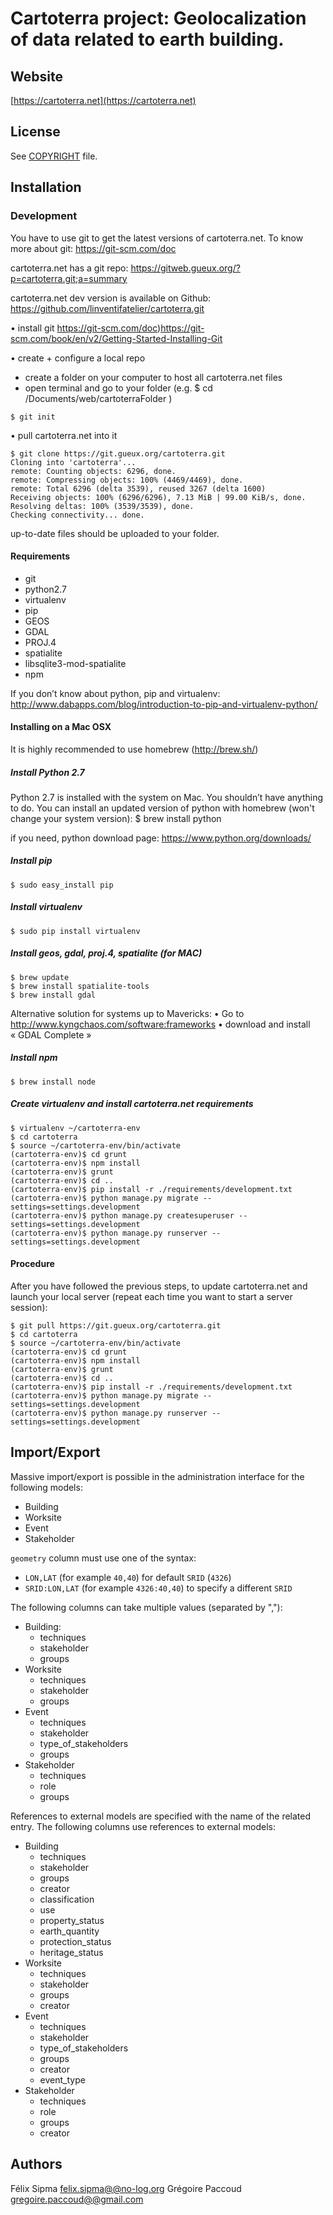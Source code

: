 # Cartoterra project: Geolocalization of data related to earth building.

## Website

[https://cartoterra.net](https://cartoterra.net)

## License

See [COPYRIGHT](COPYRIGHT) file.

## Installation

### Development
You have to use git to get the latest versions of cartoterra.net. To know more about git:
https://git-scm.com/doc

cartoterra.net has a git repo:
https://gitweb.gueux.org/?p=cartoterra.git;a=summary

cartoterra.net dev version is available on Github:
https://github.com/linventifatelier/cartoterra.git

• install git
https://git-scm.com/doc)https://git-scm.com/book/en/v2/Getting-Started-Installing-Git

• create + configure a local repo
- create a folder on your computer to host all cartoterra.net files
- open terminal and go to your folder (e.g. $ cd /Documents/web/cartoterraFolder )

```shell
$ git init 
```

• pull cartoterra.net into it

```shell
$ git clone https://git.gueux.org/cartoterra.git 
Cloning into 'cartoterra'...
remote: Counting objects: 6296, done.
remote: Compressing objects: 100% (4469/4469), done.
remote: Total 6296 (delta 3539), reused 3267 (delta 1600)
Receiving objects: 100% (6296/6296), 7.13 MiB | 99.00 KiB/s, done.
Resolving deltas: 100% (3539/3539), done.
Checking connectivity... done.
```

up-to-date files should be uploaded to your folder.


#### Requirements

- git
- python2.7
- virtualenv
- pip
- GEOS
- GDAL
- PROJ.4
- spatialite
- libsqlite3-mod-spatialite
- npm

If you don’t know about python, pip and virtualenv:
http://www.dabapps.com/blog/introduction-to-pip-and-virtualenv-python/

#### Installing on a Mac OSX

It is highly recommended to use homebrew (http://brew.sh/)

##### Install Python 2.7

Python 2.7 is installed with the system on Mac. You shouldn’t have anything to do.
You can install an updated version of python with homebrew (won't change your system version):
$ brew install python

if you need, python download page:
https://www.python.org/downloads/

##### Install pip

```shell
$ sudo easy_install pip 
```

##### Install virtualenv

```shell
$ sudo pip install virtualenv 
```

##### Install geos, gdal, proj.4, spatialite (for MAC)

```shell
$ brew update
$ brew install spatialite-tools
$ brew install gdal
```

Alternative solution for systems up to Mavericks:
• Go to http://www.kyngchaos.com/software:frameworks
• download and install « GDAL Complete »

##### Install npm

```shell
$ brew install node
```

##### Create virtualenv and install cartoterra.net requirements

```shell
$ virtualenv ~/cartoterra-env
$ cd cartoterra
$ source ~/cartoterra-env/bin/activate
(cartoterra-env)$ cd grunt
(cartoterra-env)$ npm install
(cartoterra-env)$ grunt
(cartoterra-env)$ cd ..
(cartoterra-env)$ pip install -r ./requirements/development.txt
(cartoterra-env)$ python manage.py migrate --settings=settings.development
(cartoterra-env)$ python manage.py createsuperuser --settings=settings.development
(cartoterra-env)$ python manage.py runserver --settings=settings.development
```


#### Procedure

After you have followed the previous steps, to update cartoterra.net and launch your local server (repeat each time you want to start a server session):
```shell
$ git pull https://git.gueux.org/cartoterra.git
$ cd cartoterra
$ source ~/cartoterra-env/bin/activate
(cartoterra-env)$ cd grunt
(cartoterra-env)$ npm install
(cartoterra-env)$ grunt
(cartoterra-env)$ cd ..
(cartoterra-env)$ pip install -r ./requirements/development.txt
(cartoterra-env)$ python manage.py migrate --settings=settings.development
(cartoterra-env)$ python manage.py runserver --settings=settings.development
```

## Import/Export

Massive import/export is possible in the administration interface for the
following models:

- Building
- Worksite
- Event
- Stakeholder

`geometry` column must use one of the syntax:

- `LON,LAT` (for example `40,40`) for default `SRID` (`4326`)
- `SRID:LON,LAT` (for example `4326:40,40`) to specify a different `SRID`

The following columns can take multiple values (separated by ","):

- Building:
    - techniques
    - stakeholder
    - groups
- Worksite
    - techniques
    - stakeholder
    - groups
- Event
    - techniques
    - stakeholder
    - type_of_stakeholders
    - groups
- Stakeholder
    - techniques
    - role
    - groups

References to external models are specified with the name of the related entry. The following columns use references to external models:

- Building
    - techniques
    - stakeholder
    - groups
    - creator
    - classification
    - use
    - property_status
    - earth_quantity
    - protection_status
    - heritage_status
- Worksite
    - techniques
    - stakeholder
    - groups
    - creator
- Event
    - techniques
    - stakeholder
    - type_of_stakeholders
    - groups
    - creator
    - event_type
- Stakeholder
    - techniques
    - role
    - groups
    - creator


## Authors

Félix Sipma [felix.sipma@@no-log.org](mailto:felix.sipma@@no-log.org)
Grégoire Paccoud [gregoire.paccoud@@gmail.com](gregoire.paccoud@@gmail.com)
